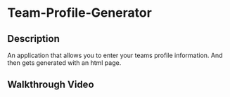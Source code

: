 # Team-Profile-Generator

## Description

An application that allows you to enter your teams profile information. And then gets generated with an html page.

## Walkthrough Video
